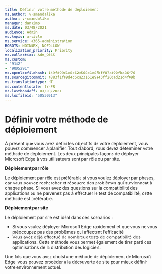```yaml
---
title: Définir votre méthode de déploiement
ms.author: v-smandalika
author: v-smandalika
manager: dansimp
ms.date: 03/08/2021
audience: Admin
ms.topic: article
ms.service: o365-administration
ROBOTS: NOINDEX, NOFOLLOW
localization_priority: Priority
ms.collection: Adm_O365
ms.custom:
- "9142"
- "9005291"
ms.openlocfilehash: 149fd99d1c8e62e568e1e8fbff87ab00fba86f76
ms.sourcegitcommit: 4883f1f89d4c6ca23161e9a43ff206ad21d4f09b
ms.translationtype: HT
ms.contentlocale: fr-FR
ms.lasthandoff: 03/08/2021
ms.locfileid: "50530013"
---
```

# <a name="determine-your-deployment-method"></a>Définir votre méthode de déploiement

À présent que vous avez défini les objectifs de votre déploiement, vous pouvez commencer à planifier. Tout d’abord, vous devez déterminer votre méthode de déploiement. Les deux principales façons de déployer Microsoft Edge à vos utilisateurs sont par rôle ou par site.

**Déploiement par rôle**

Le déploiement par rôle est préférable si vous voulez déployer par phases, car vous pouvez rechercher et résoudre des problèmes qui surviennent à chaque phase. Si vous avez des questions sur la compatibilité des applications ou ne parvenez pas à effectuer le test de compatibilité, cette méthode est préférable.

**Déploiement par site**

Le déploiement par site est idéal dans ces scénarios :
- Si vous voulez déployer Microsoft Edge rapidement et que vous ne vous préoccupez pas des problèmes qui affectent l’efficacité
- Vous avez déjà effectué de nombreux tests de compatibilité des applications. Cette méthode vous permet également de tirer parti des optimisations de la distribution des logiciels.

Une fois que vous avez choisi une méthode de déploiement de Microsoft Edge, vous pouvez procéder à la découverte de site pour mieux définir votre environnement actuel.
